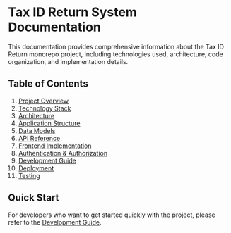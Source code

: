 # Tax ID Return System Documentation

This documentation provides comprehensive information about the Tax ID Return monorepo project, including technologies used, architecture, code organization, and implementation details.

## Table of Contents

1. [Project Overview](./project-overview.md)
2. [Technology Stack](./technology-stack.md)
3. [Architecture](./architecture.md)
4. [Application Structure](./application-structure.md)
5. [Data Models](./data-models.md)
6. [API Reference](./api-reference.md)
7. [Frontend Implementation](./frontend-implementation.md)
8. [Authentication & Authorization](./auth-security.md)
9. [Development Guide](./development-guide.md)
10. [Deployment](./deployment.md)
11. [Testing](./testing.md)

## Quick Start

For developers who want to get started quickly with the project, please refer to the [Development Guide](./development-guide.md).
